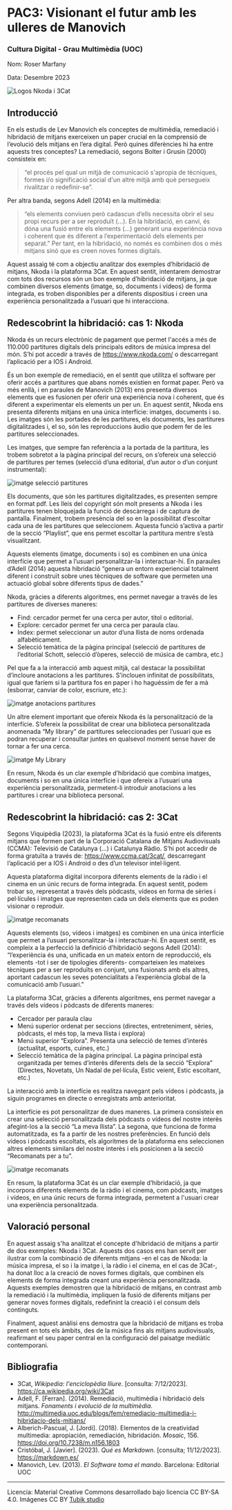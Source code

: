 # PAC3: Visionant el futur amb les ulleres de Manovich
### Cultura Digital - Grau Multimèdia (UOC)


Nom: Roser Marfany

Data: Desembre 2023

![Logos Nkoda i 3Cat](img/logos.png) 



## Introducció

En els estudis de Lev Manovich els conceptes de multimèdia, remediació i hibridació de mitjans exerceixen un paper crucial en la comprensió de l’evolució dels mitjans en l’era digital. Però quines diferències hi ha entre aquests tres conceptes? La remediació, segons Bolter i Grusin (2000) consisteix en:
>“el procés pel qual un mitjà de comunicació s'apropia de tècniques, formes i/o significació social d'un altre mitjà amb què persegueix rivalitzar o redefinir-se”.

Per altra banda, segons Adell (2014) en la multimèdia:
>“els elements conviuen però cadascun d’ells necessita obrir el seu propi recurs per a ser reproduït (…). En la hibridació, en canvi, és dóna una fusió entre els elements (…) generant una experiència nova i coherent que és diferent a l’experimentació dels elements per separat.”
Per tant, en la hibridació, no només es combinen dos o més mitjans sinó que es creen noves formes digitals.

Aquest assaig té com a objectiu analitzar dos exemples d’hibridació de mitjans, Nkoda i la plataforma 3Cat. En aquest sentit, intentarem demostrar com tots dos recursos són un bon exemple d’hibridació de mitjans, ja que combinen diversos elements (imatge, so, documents i vídeos) de forma integrada, es troben disponibles per a diferents dispositius i creen una experiència personalitzada a l’usuari que hi interacciona.    





## Redescobrint la hibridació: cas 1: Nkoda

Nkoda és un recurs electrònic de pagament que permet l'accés a més de 110.000 partitures digitals dels principals editors de música impresa del món. S’hi pot accedir a través de https://www.nkoda.com/ o descarregant l’aplicació per a IOS i Android.

És un bon exemple de remediació, en el sentit que utilitza el software per oferir accés a partitures que abans només existien en format paper. Però va més enllà, i en paraules de Manovich (2013) ens presenta diversos elements que es fusionen per oferir una experiència nova i coherent, que és diferent a experimentar els elements un per un. En aquest sentit, Nkoda ens presenta diferents mitjans en una única interfície: imatges, documents i so. Les imatges són les portades de les partitures, els documents, les partitures digitalitzades i, el so, són les reproduccions àudio que podem fer de les partitures seleccionades. 

Les imatges, que sempre fan referència a la portada de la partitura, les trobem sobretot a la pàgina principal del recurs, on s’ofereix una selecció de partitures per temes (selecció d’una editorial, d’un autor o d’un conjunt instrumental):

![imatge selecció partitures](img/nkoda3.png)

Els documents, que són les partitures digitalitzades, es presenten sempre en format pdf. Les lleis del copyright són molt presents a Nkoda i les partitures tenen bloquejada la funció de descàrrega i de captura de pantalla.
Finalment, trobem presència del so en la possibilitat d’escoltar cada una de les partitures que seleccionem. Aquesta funció s’activa a partir de la secció “Playlist”, que ens permet escoltar la partitura mentre s’està visualitzant.

Aquests elements (imatge, documents i so) es combinen en una única interfície que permet a l’usuari personalitzar-la i interactuar-hi. En paraules d’Adell (2014) aquesta hibridació “genera un entorn experiencial totalment diferent i construït sobre unes tècniques de software que permeten una actuació global sobre diferents tipus de dades.”

Nkoda, gràcies a diferents algoritmes, ens permet navegar a través de les partitures de diverses maneres:
- Find: cercador permet fer una cerca per autor, títol o editorial.
- Explore: cercador permet fer una cerca per paraula clau.
- Index: permet seleccionar un autor d’una llista de noms ordenada alfabèticament.
- Selecció temàtica de la pàgina principal (selecció de partitures de l’editorial Schott, selecció d’òperes, selecció de música de cambra, etc.)

Pel que fa a la interacció amb aquest mitjà, cal destacar la possibilitat d’incloure anotacions a les partitures. S’inclouen infinitat de possibilitats, igual que faríem si la partitura fos en paper i ho haguéssim de fer a mà (esborrar, canviar de color, escriure, etc.):

![imatge anotacions partitures](img/nkoda1.jpg)

Un altre element important que ofereix Nkoda és la personalització de la interfície. S’ofereix la possibilitat de crear una biblioteca personalitzada anomenada “My library” de partitures seleccionades per l’usuari que es podran recuperar i consultar juntes en qualsevol moment sense haver de tornar a fer una cerca.

![imatge My Library](img/nkoda2.png) 

En resum, Nkoda és un clar exemple d’hibridació que combina imatges, documents i so en una única interfície i que ofereix a l’usuari una experiència personalitzada, permetent-li introduir anotacions a les partitures i crear una biblioteca personal.



## Redescobrint la hibridació: cas 2: 3Cat

Segons Viquipèdia (2023), la plataforma 3Cat és la fusió entre els diferents mitjans que formen part de la Corporació Catalana de Mitjans Audiovisuals (CCMA): Televisió de Catalunya (...) i Catalunya Ràdio. S’hi pot accedir de forma gratuïta a través de: https://www.ccma.cat/3cat/, descarregant l’aplicació per a IOS i Android o des d’un televisor intel·ligent.

Aquesta plataforma digital incorpora diferents elements de la ràdio i el cinema en un únic recurs de forma integrada. En aquest sentit, podem trobar so, representat a través dels pòdcasts, vídeos en forma de sèries i pel·lícules i imatges que representen cada un dels elements que es poden visionar o reproduir. 

![imatge recomanats](img/3cat2.png)

Aquests elements (so, vídeos i imatges) es combinen en una única interfície que permet a l’usuari personalitzar-la i interactuar-hi. En aquest sentit, es compleix a la perfecció la definició d’hibridació segons Adell (2014): “l’experiència és una, unificada en un mateix entorn de reproducció, els elements -tot i ser de tipologies diferents- comparteixen les mateixes tècniques per a ser reproduïts en conjunt, uns fusionats amb els altres, aportant cadascun les seves potencialitats a l’experiència global de la comunicació amb l’usuari.”

La plataforma 3Cat, gràcies a diferents algoritmes, ens permet navegar a través dels vídeos i pòdcasts de diferents maneres:
- Cercador per paraula clau
- Menú superior ordenat per seccions (directes, entreteniment, sèries, pòdcasts, el més top, la meva llista i explora)
- Menú superior “Explora”. Presenta una selecció de temes d’interès (actualitat, esports, cuines, etc.)
- Selecció temàtica de la pàgina principal. La pàgina principal està organitzada per temes d’interès diferents dels de la secció “Explora” (Directes, Novetats, Un Nadal de pel·lícula, Estic veient, Estic escoltant, etc.)

La interacció amb la interfície es realitza navegant pels vídeos i pòdcasts, ja siguin programes en directe o enregistrats amb anterioritat.

La interfície es pot personalitzar de dues maneres. La primera consisteix en crear una selecció personalitzada dels pòdcasts o vídeos del nostre interès afegint-los a la secció “La meva llista”. La segona, que funciona de forma automatitzada, es fa a partir de les nostres preferències. En funció dels vídeos i pòdcasts escoltats, els algoritmes de la plataforma ens seleccionen altres elements similars del nostre interès i els posicionen a la secció “Recomanats per a tu”.

![imatge recomanats](img/3cat1.png)

En resum, la plataforma 3Cat és un clar exemple d’hibridació, ja que incorpora diferents elements de la ràdio i el cinema, com pòdcasts, imatges i vídeos, en una únic recurs de forma integrada, permetent a l'usuari crear una experiència personalitzada.



## Valoració personal
En aquest assaig s'ha analitzat el concepte d'hibridació de mitjans a partir de dos exemples: Nkoda i 3Cat. Aquests dos casos ens han servit per ilustrar com la combinació de diferents mitjans -en el cas de Nkoda: la música impresa, el so i la imatge i, la ràdio i el cinema, en el cas de 3Cat-, ha donat lloc a la creació de noves formes digitals, que combinen els elements de forma integrada creant una experiència personalitzada. Aquests exemples demostren que la hibridació de mitjans, en contrast amb la remediació i la multimèdia, impliquen la fusió de diferents mitjans per generar noves formes digitals, redefinint la creació i el consum dels continguts. 

Finalment, aquest anàlisi ens demostra que la hibridació de mitjans es troba present en tots els àmbits, des de la música fins als mitjans audiovisuals, reafirmant el seu paper central en la configuració del paisatge mediàtic contemporani.



## Bibliografia

- 3Cat, *Wikipedia: l'enciclopèdia lliure*. [consulta: 7/12/2023]. https://ca.wikipedia.org/wiki/3Cat
- Adell, F. [Ferran]. (2014). Remediació, multimèdia i hibridació dels mitjans. *Fonaments i evolució de la multimèdia*. http://multimedia.uoc.edu/blogs/fem/remediacio-multimedia-i-hibridacio-dels-mitjans/
- Alberich-Pascual, J. [Jordi]. (2018). Elementos de la creatividad multimedia: apropiación, remediación, hibridación. *Mosaic*, 156. https://doi.org/10.7238/m.n156.1803
- Cristóbal, J. [Javier]. (2023). *Qué es Markdown*. [consulta; 11/12/2023]. https://markdown.es/
- Manovich, Lev. (2013). *El Software toma el mando*. Barcelona: Editorial UOC

----

Licencia: Material Creative Commons desarrollado bajo licencia CC BY-SA 4.0. Imágenes CC BY [Tubik studio](https://blog.tubikstudio.com/how-to-create-original-flat-illustrations-designers-tips/) 
